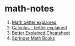 # math-notes

1. [Math better explained](http://betterexplained.com/)
2. [Calculus - better explained](http://betterexplained.com/)
3. [Better Explained Cheatsheet](http://betterexplained.com/cheatsheet/)
4. [Springer Math Books](Springer-Math-Books.md)
